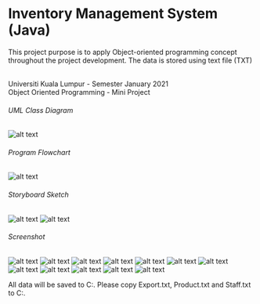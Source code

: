 # Inventory Management System (Java)
This project purpose is to apply Object-oriented programming concept throughout the project development.
The data is stored using text file (TXT)

<br> Universiti Kuala Lumpur - Semester January 2021 <br>
Object Oriented Programming - Mini Project <br>

###### UML Class Diagram
![alt text](https://i.imgur.com/8dGUWoc.png)

###### Program Flowchart
![alt text](https://i.imgur.com/hgVL0Kc.png)

###### Storyboard Sketch
![alt text](https://i.imgur.com/OlWYUJw.png)
![alt text](https://i.imgur.com/ysrATRy.png)

###### Screenshot
![alt text](https://i.imgur.com/FnpaAk6.jpg)
![alt text](https://i.imgur.com/mLMN6KJ.jpg)
![alt text](https://i.imgur.com/IVRvRpI.jpg)
![alt text](https://i.imgur.com/NLG613H.jpg)
![alt text](https://i.imgur.com/4rirl2m.jpg)
![alt text](https://i.imgur.com/SeetiET.jpg)
![alt text](https://i.imgur.com/SeetiET.jpg)
![alt text](https://i.imgur.com/WLg4U4Y.png)
![alt text](https://i.imgur.com/uYJSA8E.jpg)
![alt text](https://i.imgur.com/4zyUoUk.png)
![alt text](https://i.imgur.com/Rx5x8vL.png)
![alt text](https://i.imgur.com/iKLXWB8.png)

All data will be saved to C:\.
Please copy Export.txt, Product.txt and Staff.txt to C:\.
